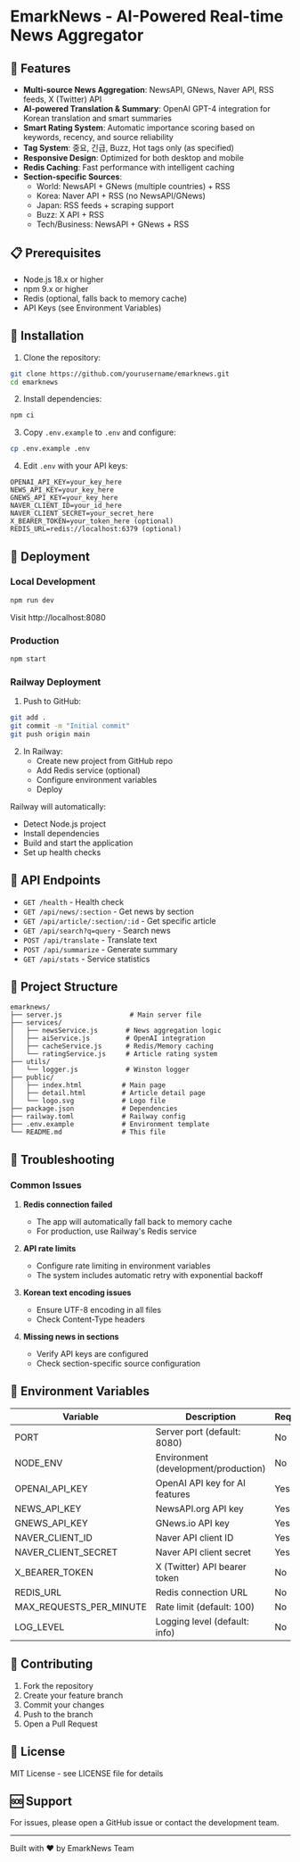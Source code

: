 # EmarkNews - AI-Powered Real-time News Aggregator

## 🚀 Features

- **Multi-source News Aggregation**: NewsAPI, GNews, Naver API, RSS feeds, X (Twitter) API
- **AI-powered Translation & Summary**: OpenAI GPT-4 integration for Korean translation and smart summaries
- **Smart Rating System**: Automatic importance scoring based on keywords, recency, and source reliability
- **Tag System**: 중요, 긴급, Buzz, Hot tags only (as specified)
- **Responsive Design**: Optimized for both desktop and mobile
- **Redis Caching**: Fast performance with intelligent caching
- **Section-specific Sources**:
  - World: NewsAPI + GNews (multiple countries) + RSS
  - Korea: Naver API + RSS (no NewsAPI/GNews)
  - Japan: RSS feeds + scraping support
  - Buzz: X API + RSS
  - Tech/Business: NewsAPI + GNews + RSS

## 📋 Prerequisites

- Node.js 18.x or higher
- npm 9.x or higher
- Redis (optional, falls back to memory cache)
- API Keys (see Environment Variables)

## 🔧 Installation

1. Clone the repository:
```bash
git clone https://github.com/yourusername/emarknews.git
cd emarknews
```

2. Install dependencies:
```bash
npm ci
```

3. Copy `.env.example` to `.env` and configure:
```bash
cp .env.example .env
```

4. Edit `.env` with your API keys:
```env
OPENAI_API_KEY=your_key_here
NEWS_API_KEY=your_key_here
GNEWS_API_KEY=your_key_here
NAVER_CLIENT_ID=your_id_here
NAVER_CLIENT_SECRET=your_secret_here
X_BEARER_TOKEN=your_token_here (optional)
REDIS_URL=redis://localhost:6379 (optional)
```

## 🚀 Deployment

### Local Development
```bash
npm run dev
```
Visit http://localhost:8080

### Production
```bash
npm start
```

### Railway Deployment

1. Push to GitHub:
```bash
git add .
git commit -m "Initial commit"
git push origin main
```

2. In Railway:
   - Create new project from GitHub repo
   - Add Redis service (optional)
   - Configure environment variables
   - Deploy

Railway will automatically:
- Detect Node.js project
- Install dependencies
- Build and start the application
- Set up health checks

## 🔑 API Endpoints

- `GET /health` - Health check
- `GET /api/news/:section` - Get news by section
- `GET /api/article/:section/:id` - Get specific article
- `GET /api/search?q=query` - Search news
- `POST /api/translate` - Translate text
- `POST /api/summarize` - Generate summary
- `GET /api/stats` - Service statistics

## 📁 Project Structure

```
emarknews/
├── server.js                 # Main server file
├── services/
│   ├── newsService.js       # News aggregation logic
│   ├── aiService.js         # OpenAI integration
│   ├── cacheService.js      # Redis/Memory caching
│   └── ratingService.js     # Article rating system
├── utils/
│   └── logger.js            # Winston logger
├── public/
│   ├── index.html          # Main page
│   ├── detail.html         # Article detail page
│   └── logo.svg            # Logo file
├── package.json            # Dependencies
├── railway.toml            # Railway config
├── .env.example            # Environment template
└── README.md               # This file
```

## 🐛 Troubleshooting

### Common Issues

1. **Redis connection failed**
   - The app will automatically fall back to memory cache
   - For production, use Railway's Redis service

2. **API rate limits**
   - Configure rate limiting in environment variables
   - The system includes automatic retry with exponential backoff

3. **Korean text encoding issues**
   - Ensure UTF-8 encoding in all files
   - Check Content-Type headers

4. **Missing news in sections**
   - Verify API keys are configured
   - Check section-specific source configuration

## 📝 Environment Variables

| Variable | Description | Required |
|----------|-------------|----------|
| PORT | Server port (default: 8080) | No |
| NODE_ENV | Environment (development/production) | No |
| OPENAI_API_KEY | OpenAI API key for AI features | Yes |
| NEWS_API_KEY | NewsAPI.org API key | Yes |
| GNEWS_API_KEY | GNews.io API key | Yes |
| NAVER_CLIENT_ID | Naver API client ID | Yes |
| NAVER_CLIENT_SECRET | Naver API client secret | Yes |
| X_BEARER_TOKEN | X (Twitter) API bearer token | No |
| REDIS_URL | Redis connection URL | No |
| MAX_REQUESTS_PER_MINUTE | Rate limit (default: 100) | No |
| LOG_LEVEL | Logging level (default: info) | No |

## 🤝 Contributing

1. Fork the repository
2. Create your feature branch
3. Commit your changes
4. Push to the branch
5. Open a Pull Request

## 📄 License

MIT License - see LICENSE file for details

## 🆘 Support

For issues, please open a GitHub issue or contact the development team.

---

Built with ❤️ by EmarkNews Team